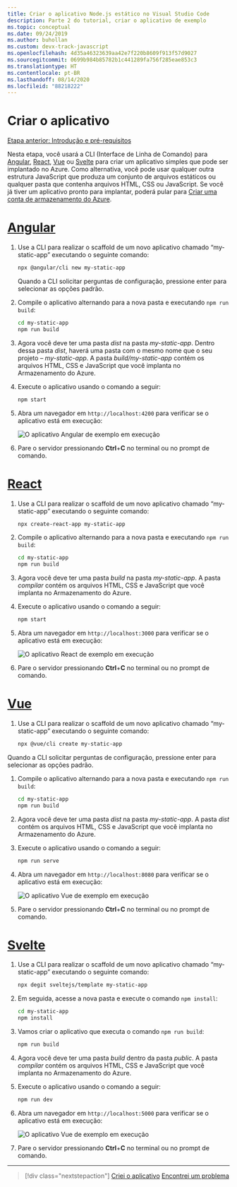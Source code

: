 ```yaml
---
title: Criar o aplicativo Node.js estático no Visual Studio Code
description: Parte 2 do tutorial, criar o aplicativo de exemplo
ms.topic: conceptual
ms.date: 09/24/2019
ms.author: buhollan
ms.custom: devx-track-javascript
ms.openlocfilehash: 4d35a46323639aa42e7f220b8609f913f57d9027
ms.sourcegitcommit: 0699b984b85782b1c441289fa756f285eae853c3
ms.translationtype: HT
ms.contentlocale: pt-BR
ms.lasthandoff: 08/14/2020
ms.locfileid: "88218222"
---
```

# <a name="create-the-app"></a>Criar o aplicativo

[Etapa anterior: Introdução e pré-requisitos](tutorial-vscode-static-website-node-01.md)

Nesta etapa, você usará a CLI (Interface de Linha de Comando) para [Angular](https://cli.angular.io/), [React](https://github.com/facebook/create-react-app), [Vue](https://cli.vuejs.org/) ou [Svelte](https://github.com/sveltejs/template) para criar um aplicativo simples que pode ser implantado no Azure. Como alternativa, você pode usar qualquer outra estrutura JavaScript que produza um conjunto de arquivos estáticos ou qualquer pasta que contenha arquivos HTML, CSS ou JavaScript. Se você já tiver um aplicativo pronto para implantar, poderá pular para [Criar uma conta de armazenamento do Azure](tutorial-vscode-static-website-node-03.md).

# <a name="angular"></a>[Angular](#tab/angular)

1. Use a CLI para realizar o scaffold de um novo aplicativo chamado “my-static-app” executando o seguinte comando:

    ```bash
    npx @angular/cli new my-static-app
    ```

    Quando a CLI solicitar perguntas de configuração, pressione enter para selecionar as opções padrão.

1. Compile o aplicativo alternando para a nova pasta e executando `npm run build`:

    ```bash
    cd my-static-app
    npm run build
    ```

1. Agora você deve ter uma pasta _dist_ na pasta _my-static-app_. Dentro dessa pasta _dist_, haverá uma pasta com o mesmo nome que o seu projeto – _my-static-app_. A pasta _build/my-static-app_ contém os arquivos HTML, CSS e JavaScript que você implanta no Armazenamento do Azure.

1. Execute o aplicativo usando o comando a seguir:

    ```bash
    npm start
    ```

1. Abra um navegador em `http://localhost:4200` para verificar se o aplicativo está em execução:

    ![O aplicativo Angular de exemplo em execução](media/static-website/local-app-angular.png)

1. Pare o servidor pressionando **Ctrl**+**C** no terminal ou no prompt de comando.

# <a name="react"></a>[React](#tab/react)

1. Use a CLI para realizar o scaffold de um novo aplicativo chamado “my-static-app” executando o seguinte comando:

    ```bash
    npx create-react-app my-static-app
    ```

1. Compile o aplicativo alternando para a nova pasta e executando `npm run build`:

    ```bash
    cd my-static-app
    npm run build
    ```

1. Agora você deve ter uma pasta _build_ na pasta _my-static-app_. A pasta _compilar_ contém os arquivos HTML, CSS e JavaScript que você implanta no Armazenamento do Azure.

1. Execute o aplicativo usando o comando a seguir:

    ```bash
    npm start
    ```

1. Abra um navegador em `http://localhost:3000` para verificar se o aplicativo está em execução:

    ![O aplicativo React de exemplo em execução](media/static-website/local-app-react.png)

1. Pare o servidor pressionando **Ctrl**+**C** no terminal ou no prompt de comando.

# <a name="vue"></a>[Vue](#tab/vue)

1. Use a CLI para realizar o scaffold de um novo aplicativo chamado “my-static-app” executando o seguinte comando:

    ```bash
    npx @vue/cli create my-static-app
    ```

Quando a CLI solicitar perguntas de configuração, pressione enter para selecionar as opções padrão.

1. Compile o aplicativo alternando para a nova pasta e executando `npm run build`:

    ```bash
    cd my-static-app
    npm run build
    ```

1. Agora você deve ter uma pasta _dist_ na pasta _my-static-app_. A pasta _dist_ contém os arquivos HTML, CSS e JavaScript que você implanta no Armazenamento do Azure.

1. Execute o aplicativo usando o comando a seguir:

     ```bash
     npm run serve
     ```

1. Abra um navegador em `http://localhost:8080` para verificar se o aplicativo está em execução:

    ![O aplicativo Vue de exemplo em execução](media/static-website/local-app-vue.png)

1. Pare o servidor pressionando **Ctrl**+**C** no terminal ou no prompt de comando.

# <a name="svelte"></a>[Svelte](#tab/svelte)

1. Use a CLI para realizar o scaffold de um novo aplicativo chamado “my-static-app” executando o seguinte comando:

    ```bash
    npx degit sveltejs/template my-static-app
    ```

1. Em seguida, acesse a nova pasta e execute o comando `npm install`:

    ```bash
    cd my-static-app
    npm install
    ```

1. Vamos criar o aplicativo que executa o comando `npm run build`:

    ```bash
    npm run build
    ```

1. Agora você deve ter uma pasta _build_ dentro da pasta _public_. A pasta _compilar_ contém os arquivos HTML, CSS e JavaScript que você implanta no Armazenamento do Azure.

1. Execute o aplicativo usando o comando a seguir:

     ```bash
     npm run dev
     ```

1. Abra um navegador em `http://localhost:5000` para verificar se o aplicativo está em execução:

    ![O aplicativo Vue de exemplo em execução](media/static-website/local-app-svelte.png)

1. Pare o servidor pressionando **Ctrl**+**C** no terminal ou no prompt de comando.

---

> [!div class="nextstepaction"]
> [Criei o aplicativo](tutorial-vscode-static-website-node-03.md) [Encontrei um problema](https://www.research.net/r/PWZWZ52?tutorial=node-deployment-staticwebsite&step=create-app)

